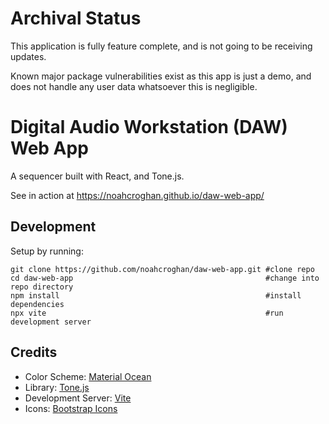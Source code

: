 # Archival Status

This application is fully feature complete, and is not going to be receiving updates.

Known major package vulnerabilities exist as this app is just a demo, and does not handle any user data whatsoever this is negligible.

# Digital Audio Workstation (DAW) Web App

A sequencer built with React, and Tone.js.

See in action at https://noahcroghan.github.io/daw-web-app/

## Development

Setup by running:

    git clone https://github.com/noahcroghan/daw-web-app.git #clone repo
    cd daw-web-app                                           #change into repo directory
    npm install                                              #install dependencies
    npx vite                                                 #run development server

## Credits

- Color Scheme: [Material Ocean](https://github.com/material-ocean/Material-Ocean)
- Library: [Tone.js](https://tonejs.github.io/)
- Development Server: [Vite](https://vitejs.dev/)
- Icons: [Bootstrap Icons](https://icons.getbootstrap.com/)
